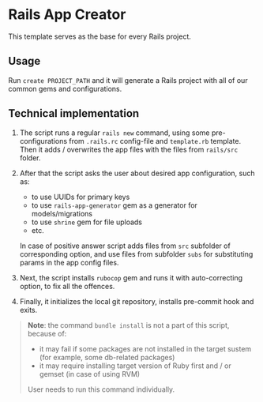 # Rails App Creator

This template serves as the base for every Rails project.

## Usage

Run `create PROJECT_PATH` and it will generate a Rails project with all of our common gems and configurations.

## Technical implementation

1. The script runs a regular `rails new` command, using some pre-configurations from `.rails.rc` config-file and `template.rb` template. Then it adds / overwrites the app files with the files from `rails/src` folder.


2. After that the script asks the user about desired app configuration, such as:

   - to use UUIDs for primary keys
   - to use `rails-app-generator` gem as a generator for models/migrations
   - to use `shrine` gem for file uploads
   - etc.

    In case of positive answer script adds files from `src` subfolder of corresponding option, and use files from subfolder `subs` for substituting params in the app config files.


3. Next, the script installs `rubocop` gem and runs it with auto-correcting option, to fix all the offences.


4. Finally, it initializes the local git repository, installs pre-commit hook and exits.

> **Note**: the command `bundle install` is not a part of this script, because of:
>
> - it may fail if some packages are not installed in the target sustem (for example, some db-related packages)
> - it may require installing target version of Ruby first and / or gemset (in case of using RVM)
> 
> User needs to run this command individually.
